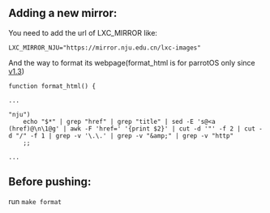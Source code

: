 ## Adding a new mirror:
You need to add the url of LXC_MIRROR like:      
```
LXC_MIRROR_NJU="https://mirror.nju.edu.cn/lxc-images"
```
And the way to format its webpage(format_html is for parrotOS only since [v1.3](https://github.com/Moe-hacker/rootfstool/commit/6bf5c939c446c16197a481ed535b86f56ff4fb18))      
```
function format_html() {

...

"nju")
    echo "$*" | grep "href" | grep "title" | sed -E 's@<a (href)@\n\1@g' | awk -F 'href=' '{print $2}' | cut -d '"' -f 2 | cut -d "/" -f 1 | grep -v '\.\.' | grep -v "&amp;" | grep -v "http"
    ;;

...
```
## Before pushing:
run `make format`